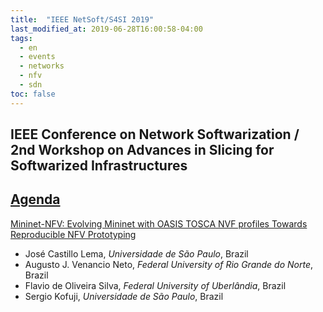 ```yaml
---
title:  "IEEE NetSoft/S4SI 2019"
last_modified_at: 2019-06-28T16:00:58-04:00
tags:
  - en
  - events
  - networks
  - nfv
  - sdn
toc: false
---
```


## IEEE Conference on Network Softwarization / 2nd Workshop on Advances in Slicing for Softwarized Infrastructures 

## [Agenda](https://intrig.dca.fee.unicamp.br/s4si2019/agenda.html)

[Mininet-NFV: Evolving Mininet with OASIS TOSCA NVF profiles Towards Reproducible NFV Prototyping](https://ieeexplore.ieee.org/document/8806686)
 - José Castillo Lema, *Universidade de São Paulo*, Brazil
 - Augusto J. Venancio Neto, *Federal University of Rio Grande do Norte*, Brazil
 - Flavio de Oliveira Silva, *Federal University of Uberlândia*, Brazil
 - Sergio Kofuji, *Universidade de São Paulo*, Brazil

